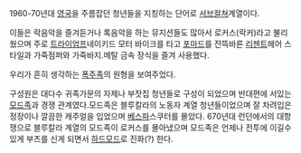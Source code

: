 1960-70년대 [영국](%EC%98%81%EA%B5%AD.md)을 주름잡던 청년들을 지칭하는 단어로
[서브컬쳐](%EC%84%9C%EB%B8%8C%EC%BB%AC%EC%B3%90.md)계열이다.

이들은 락음악을 즐겨듣거나 록음악을 하는 뮤지션들도 많아서 로커스(락커)라고 불리웠으며 주로
[트라이엄프](%ED%8A%B8%EB%9D%BC%EC%9D%B4%EC%97%84%ED%94%84.md)네이키드 모터 바이크를 타고
[포마드](%ED%8F%AC%EB%A7%88%EB%93%9C.md)를 잔뜩바른
[리젠트](%EB%A6%AC%EC%A0%A0%ED%8A%B8.md)헤어 스타일과 가죽점퍼와 가죽바지.메탈 금속 장식을 즐겨 사용했다.

우리가 흔히 생각하는 [폭주족](%ED%8F%AD%EC%A3%BC%EC%A1%B1.md)의 원형을 보여주었다.

구성원은 대다수 귀족가문의 자제나 부잣집 청년들로 구성이 되었으며 반대편에 서있는
[모드족](%EB%AA%A8%EB%93%9C%EC%A1%B1.md)과 경쟁 관계였다.모드족은 블루칼라의 노동자 계열 청년들이었으며 잘
차려입은 정장이나 깔끔한 캐주얼을 입었으며 [베스파](%EB%B2%A0%EC%8A%A4%ED%8C%8C.md)스쿠터를 몰았다.
670년대 런던에서의 대항쟁으로 블루칼라 계열의 모드족이 로커스를 몰아냈으며 모드족은 언제나 전투에 이길수 있게 부츠를 신게 되면서 [하드모드](%ED%95%98%EB%93%9C%20%EB%AA%A8%EB%93%9C.md)로 진화(?) 한다.

